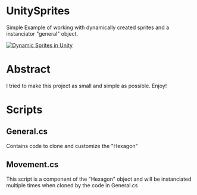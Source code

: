 # UnitySprites
Simple Example of working with dynamically created sprites and a instanciator "general" object.

[![Dynamic Sprites in Unity](https://img.youtube.com/vi/iXY9zqS8nfA/0.jpg)](https://www.youtube.com/watch?v=iXY9zqS8nfA)

# Abstract
I tried to make this project as small and simple as possible. Enjoy!

# Scripts

## General.cs
Contains code to clone and customize the "Hexagon"

## Movement.cs
This script is a component of the "Hexagon" object and will be instanciated multiple times when cloned by the code in General.cs

